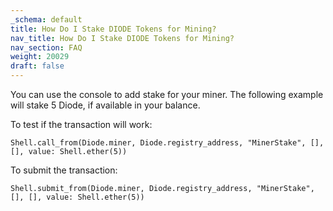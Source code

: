 ```yaml
---
_schema: default
title: How Do I Stake DIODE Tokens for Mining?
nav_title: How Do I Stake DIODE Tokens for Mining?
nav_section: FAQ
weight: 20029
draft: false
---
```

You can use the console to add stake for your miner. The following example will stake 5 Diode, if available in your balance.

To test if the transaction will work:

`Shell.call_from(Diode.miner, Diode.registry_address, "MinerStake", [], [], value: Shell.ether(5))`

To submit the transaction:

`Shell.submit_from(Diode.miner, Diode.registry_address, "MinerStake", [], [], value: Shell.ether(5))`
